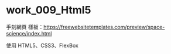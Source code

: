 # work_009_Html5

手刻網頁
樣板：https://freewebsitetemplates.com/preview/space-science/index.html
 
使用 HTML5、CSS3、FlexBox



